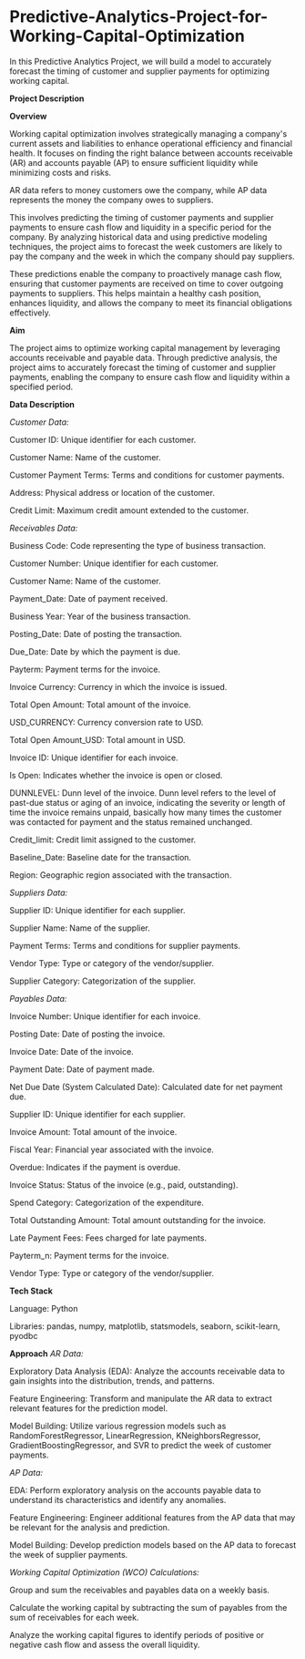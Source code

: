 # Predictive-Analytics-Project-for-Working-Capital-Optimization
In this Predictive Analytics Project, we will build a model to accurately forecast the timing of customer and supplier payments for optimizing working capital.

**Project Description**

**Overview**

Working capital optimization involves strategically managing a company's current assets and liabilities to enhance operational efficiency and financial health. It focuses on finding the right balance between accounts receivable (AR) and accounts payable (AP) to ensure sufficient liquidity while minimizing costs and risks.


AR data refers to money customers owe the company, while AP data represents the money the company owes to suppliers.


This involves predicting the timing of customer payments and supplier payments to ensure cash flow and liquidity in a specific period for the company. By analyzing historical data and using predictive modeling techniques, the project aims to forecast the week customers are likely to pay the company and the week in which the company should pay suppliers.

These predictions enable the company to proactively manage cash flow, ensuring that customer payments are received on time to cover outgoing payments to suppliers. This helps maintain a healthy cash position, enhances liquidity, and allows the company to meet its financial obligations effectively.





**Aim**

The project aims to optimize working capital management by leveraging accounts receivable and payable data. Through predictive analysis, the project aims to accurately forecast the timing of customer and supplier payments, enabling the company to ensure cash flow and liquidity within a specified period.




**Data Description** 

_Customer Data:_

Customer ID: Unique identifier for each customer.

Customer Name: Name of the customer.

Customer Payment Terms: Terms and conditions for customer payments.

Address: Physical address or location of the customer.

Credit Limit: Maximum credit amount extended to the customer.


_Receivables Data:_

Business Code: Code representing the type of business transaction.

Customer Number: Unique identifier for each customer.

Customer Name: Name of the customer.

Payment_Date: Date of payment received.

Business Year: Year of the business transaction.

Posting_Date: Date of posting the transaction.

Due_Date: Date by which the payment is due.

Payterm: Payment terms for the invoice.

Invoice Currency: Currency in which the invoice is issued.

Total Open Amount: Total amount of the invoice.

USD_CURRENCY: Currency conversion rate to USD.

Total Open Amount_USD: Total amount in USD.

Invoice ID: Unique identifier for each invoice.

Is Open: Indicates whether the invoice is open or closed.

DUNNLEVEL: Dunn level of the invoice. Dunn level refers to the level of past-due status or aging of an invoice, indicating the severity or length of time the invoice remains unpaid, basically how many times the customer was contacted for payment and the status remained unchanged.

Credit_limit: Credit limit assigned to the customer.

Baseline_Date: Baseline date for the transaction.

Region: Geographic region associated with the transaction.


_Suppliers Data:_

Supplier ID: Unique identifier for each supplier.

Supplier Name: Name of the supplier.

Payment Terms: Terms and conditions for supplier payments.

Vendor Type: Type or category of the vendor/supplier.

Supplier Category: Categorization of the supplier.


_Payables Data:_

Invoice Number: Unique identifier for each invoice.

Posting Date: Date of posting the invoice.

Invoice Date: Date of the invoice.

Payment Date: Date of payment made.

Net Due Date (System Calculated Date): Calculated date for net payment due.

Supplier ID: Unique identifier for each supplier.

Invoice Amount: Total amount of the invoice.

Fiscal Year: Financial year associated with the invoice.

Overdue: Indicates if the payment is overdue.

Invoice Status: Status of the invoice (e.g., paid, outstanding).

Spend Category: Categorization of the expenditure.

Total Outstanding Amount: Total amount outstanding for the invoice.

Late Payment Fees: Fees charged for late payments.

Payterm_n: Payment terms for the invoice.

Vendor Type: Type or category of the vendor/supplier.





**Tech Stack**

Language: Python

Libraries:   pandas, numpy, matplotlib, statsmodels, seaborn, scikit-learn, pyodbc




**Approach**
_AR Data:_

Exploratory Data Analysis (EDA): Analyze the accounts receivable data to gain insights into the distribution, trends, and patterns.

Feature Engineering: Transform and manipulate the AR data to extract relevant features for the prediction model.

Model Building: Utilize various regression models such as RandomForestRegressor, LinearRegression, KNeighborsRegressor, GradientBoostingRegressor, and SVR to predict the week of customer payments.


_AP Data:_

EDA: Perform exploratory analysis on the accounts payable data to understand its characteristics and identify any anomalies.

Feature Engineering: Engineer additional features from the AP data that may be relevant for the analysis and prediction.

Model Building: Develop prediction models based on the AP data to forecast the week of supplier payments.


_Working Capital Optimization (WCO) Calculations:_

Group and sum the receivables and payables data on a weekly basis.

Calculate the working capital by subtracting the sum of payables from the sum of receivables for each week.

Analyze the working capital figures to identify periods of positive or negative cash flow and assess the overall liquidity.

